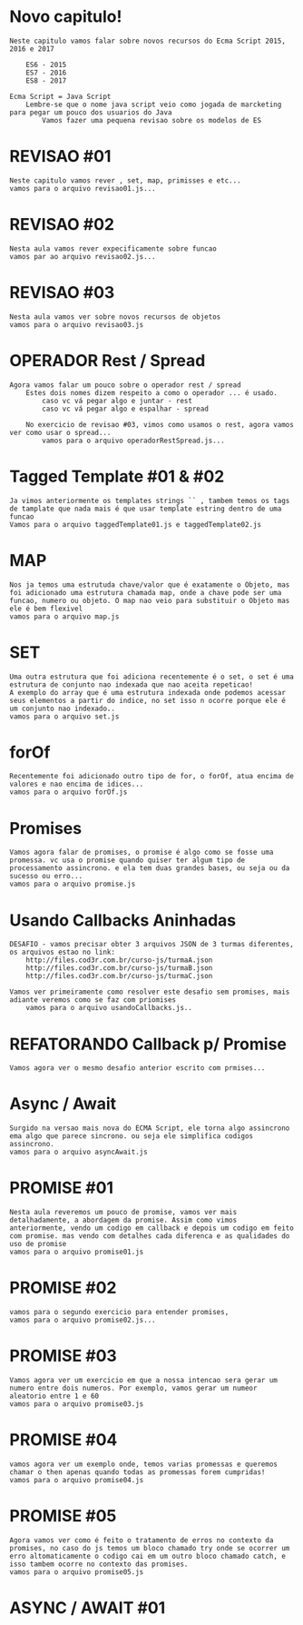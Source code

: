 # Novo capitulo!

    Neste capitulo vamos falar sobre novos recursos do Ecma Script 2015, 2016 e 2017

        ES6 - 2015
        ES7 - 2016
        ES8 - 2017
    
    Ecma Script = Java Script
        Lembre-se que o nome java script veio como jogada de marcketing para pegar um pouco dos usuarios do Java
            Vamos fazer uma pequena revisao sobre os modelos de ES

# REVISAO #01

    Neste capitulo vamos rever , set, map, primisses e etc...
    vamos para o arquivo revisao01.js...

# REVISAO #02

    Nesta aula vamos rever expecificamente sobre funcao
    vamos par ao arquivo revisao02.js...

# REVISAO #03

    Nesta aula vamos ver sobre novos recursos de objetos
    vamos para o arquivo revisao03.js

# OPERADOR Rest / Spread

    Agora vamos falar um pouco sobre o operador rest / spread
        Estes dois nomes dizem respeito a como o operador ... é usado.
            caso vc vá pegar algo e juntar - rest
            caso vc vá pegar algo e espalhar - spread
        
        No exercicio de revisao #03, vimos como usamos o rest, agora vamos ver como usar o spread...
            vamos para o arquivo operadorRestSpread.js...

# Tagged Template #01 & #02

    Ja vimos anteriormente os templates strings `` , tambem temos os tags de tamplate que nada mais é que usar template estring dentro de uma funcao
    Vamos para o arquivo taggedTemplate01.js e taggedTemplate02.js

# MAP

    Nos ja temos uma estrutuda chave/valor que é exatamente o Objeto, mas foi adicionado uma estrutura chamada map, onde a chave pode ser uma funcao, numero ou objeto. O map nao veio para substituir o Objeto mas ele é bem flexivel
    vamos para o arquivo map.js

# SET

    Uma outra estrutura que foi adiciona recentemente é o set, o set é uma estrutura de conjunto nao indexada que nao aceita repeticao!
    A exemplo do array que é uma estrutura indexada onde podemos acessar seus elementos a partir do indice, no set isso n ocorre porque ele é um conjunto nao indexado..
    vamos para o arquivo set.js

# forOf

    Recentemente foi adicionado outro tipo de for, o forOf, atua encima de valores e nao encima de idices...
    vamos para o arquivo forOf.js

# Promises

    Vamos agora falar de promises, o promise é algo como se fosse uma promessa. vc usa o promise quando quiser ter algum tipo de processamento assincrono. e ela tem duas grandes bases, ou seja ou da sucesso ou erro...
    vamos para o arquivo promise.js

# Usando Callbacks Aninhadas

    DESAFIO - vamos precisar obter 3 arquivos JSON de 3 turmas diferentes, os arquivos estao no link:  
        http://files.cod3r.com.br/curso-js/turmaA.json 
        http://files.cod3r.com.br/curso-js/turmaB.json 
        http://files.cod3r.com.br/curso-js/turmaC.json
    
    Vamos ver primeiramente como resolver este desafio sem promises, mais adiante veremos como se faz com priomises
        vamos para o arquivo usandoCallbacks.js..

# REFATORANDO Callback p/ Promise

    Vamos agora ver o mesmo desafio anterior escrito com prmises...

# Async / Await

    Surgido na versao mais nova do ECMA Script, ele torna algo assincrono ema algo que parece sincrono. ou seja ele simplifica codigos assincrono.
    vamos para o arquivo asyncAwait.js

# PROMISE #01

    Nesta aula reveremos um pouco de promise, vamos ver mais detalhadamente, a abordagem da promise. Assim como vimos anteriormente, vendo um codigo em callback e depois um codigo em feito com promise. mas vendo com detalhes cada diferenca e as qualidades do uso de promise
    vamos para o arquivo promise01.js

# PROMISE #02

    vamos para o segundo exercicio para entender promises,
    vamos para o arquivo promise02.js...

# PROMISE #03

    Vamos agora ver um exercicio em que a nossa intencao sera gerar um numero entre dois numeros. Por exemplo, vamos gerar um numeor aleatorio entre 1 e 60
    vamos para o arquivo promise03.js

# PROMISE #04

    vamos agora ver um exemplo onde, temos varias promessas e queremos chamar o then apenas quando todas as promessas forem cumpridas!
    vamos para o arquivo promise04.js

# PROMISE #05

    Agora vamos ver como é feito o tratamento de erros no contexto da promises, no caso do js temos um bloco chamado try onde se ocorrer um erro altomaticamente o codigo cai em um outro bloco chamado catch, e isso tambem ocorre no contexto das promises.
    vamos para o arquivo promise05.js

# ASYNC / AWAIT #01

    